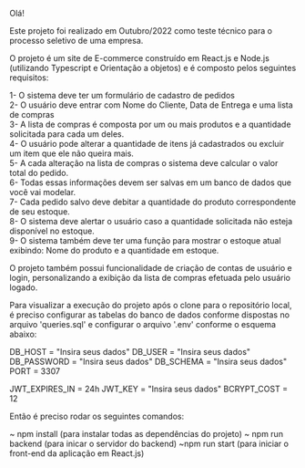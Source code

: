 Olá!

Este projeto foi realizado em Outubro/2022 como teste técnico para o processo seletivo de uma empresa.

O projeto é um site de E-commerce construído em React.js e Node.js (utilizando Typescript e Orientação a objetos) e é composto pelos seguintes requisitos:

1- O sistema deve ter um formulário de cadastro de pedidos <br/>
2- O usuário deve entrar com Nome do Cliente, Data de Entrega e uma lista de compras <br/>
3- A lista de compras é composta por um ou mais produtos e a quantidade solicitada para cada um deles. <br/>
4- O usuário pode alterar a quantidade de itens já cadastrados ou excluir um item que ele não queira mais. <br/>
5- A cada alteração na lista de compras o sistema deve calcular o valor total do pedido. <br/>
6- Todas essas informações devem ser salvas em um banco de dados que você vai modelar. <br/>
7- Cada pedido salvo deve debitar a quantidade do produto correspondente de seu estoque. <br/>
8- O sistema deve alertar o usuário caso a quantidade solicitada não esteja disponível no estoque. <br/>
9- O sistema também deve ter uma função para mostrar o estoque atual exibindo: Nome do produto e a quantidade em estoque. <br/>

O projeto também possui funcionalidade de criação de contas de usuário e login, personalizando a exibição da lista de compras efetuada pelo usuário logado.

Para visualizar a execução do projeto após o clone para o repositório local, é preciso configurar as tabelas do banco de dados conforme dispostas no arquivo 'queries.sql' e configurar o arquivo '.env' conforme o esquema abaixo:

DB_HOST = "Insira seus dados"
DB_USER = "Insira seus dados"
DB_PASSWORD = "Insira seus dados"
DB_SCHEMA = "Insira seus dados"
PORT = 3307

JWT_EXPIRES_IN = 24h
JWT_KEY = "Insira seus dados"
BCRYPT_COST = 12

Então é preciso rodar os seguintes comandos:

~ npm install (para instalar todas as dependências do projeto)
~ npm run backend (para inicar o servidor do backend)
~npm run start (para iniciar o front-end da aplicação em React.js)


